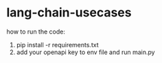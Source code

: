 # lang-chain-usecases

how to run the code:
  1. pip install -r requirements.txt
  1. add your openapi key to env file and run main.py
